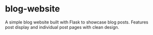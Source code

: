 # blog-website
A simple blog website built with Flask to showcase blog posts. Features post display and individual post pages with clean design.
